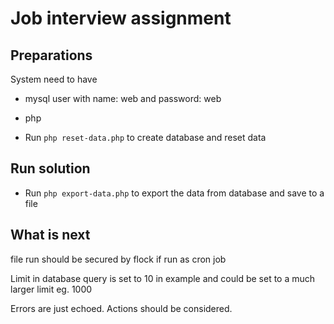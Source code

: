 # Job interview assignment

## Preparations
 
System need to have
 - mysql user with name: web and password: web
 - php

- Run `php reset-data.php` to create database and reset data


## Run solution
- Run `php export-data.php` to export the data from database and save to a file


##  What is next

file run should be secured by flock if run as cron job

Limit in database query is set to 10 in example and could be set to a much larger limit eg. 1000

Errors are just echoed. Actions should be considered.
